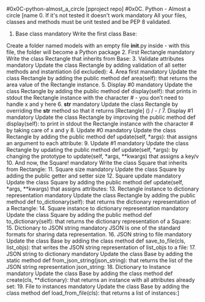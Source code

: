 #0x0C-python-almost_a_circle [pproject repo]
#0x0C. Python - Almost a circle [name
0. If it's not tested it doesn't work
mandatory
All your files, classes and methods must be unit tested and be PEP 8 validated.
1. Base class
mandatory
Write the first class Base:

Create a folder named models with an empty file __init__.py inside - with this file, the folder will become a Python package
2. First Rectangle
mandatory
Write the class Rectangle that inherits from Base:
3. Validate attributes
mandatory
Update the class Rectangle by adding validation of all setter methods and instantiation (id excluded):
4. Area first
mandatory
Update the class Rectangle by adding the public method def area(self): that returns the area value of the Rectangle instance.
5. Display #0
mandatory
Update the class Rectangle by adding the public method def display(self): that prints in stdout the Rectangle instance with the character # - you don’t need to handle x and y here
6. __str__
mandatory
Update the class Rectangle by overriding the __str__ method so that it returns [Rectangle] (<id>) <x>/<y> - <width>/<height>
7. Display #1
mandatory
Update the class Rectangle by improving the public method def display(self): to print in stdout the Rectangle instance with the character # by taking care of x and y
8. Update #0
mandatory
Update the class Rectangle by adding the public method def update(self, *args): that assigns an argument to each attribute:
9. Update #1
mandatory
Update the class Rectangle by updating the public method def update(self, *args): by changing the prototype to update(self, *args, **kwargs) that assigns a key/v
10. And now, the Square!
mandatory
Write the class Square that inherits from Rectangle:
11. Square size
mandatory
Update the class Square by adding the public getter and setter size
12. Square update
mandatory
Update the class Square by adding the public method def update(self, *args, **kwargs) that assigns attributes:
13. Rectangle instance to dictionary representation
mandatory
Update the class Rectangle by adding the public method def to_dictionary(self): that returns the dictionary representation of a Rectangle:
14. Square instance to dictionary representation
mandatory
Update the class Square by adding the public method def to_dictionary(self): that returns the dictionary representation of a Square:
15. Dictionary to JSON string
mandatory
JSON is one of the standard formats for sharing data representation.
16. JSON string to file
mandatory
Update the class Base by adding the class method def save_to_file(cls, list_objs): that writes the JSON string representation of list_objs to a file:
17. JSON string to dictionary
mandatory
Update the class Base by adding the static method def from_json_string(json_string): that returns the list of the JSON string representation json_string:
18. Dictionary to Instance
mandatory
Update the class Base by adding the class method def create(cls, **dictionary): that returns an instance with all attributes already set:
19. File to instances
mandatory
Update the class Base by adding the class method def load_from_file(cls): that returns a list of instances:]
